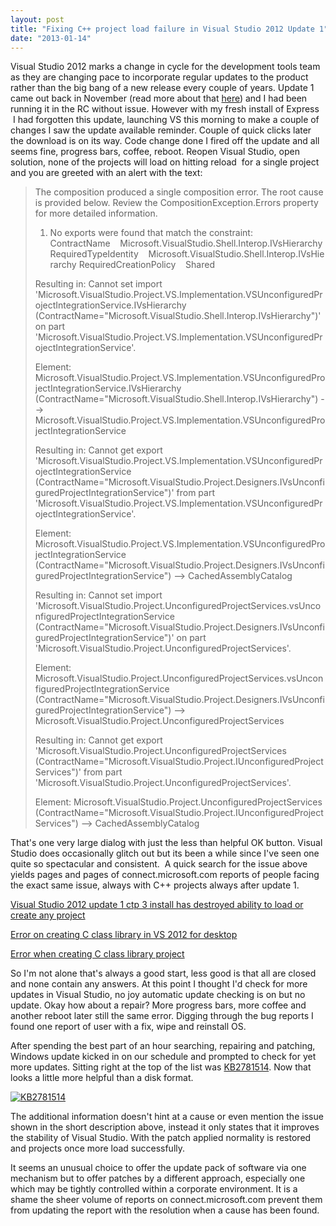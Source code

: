 ```yaml
---
layout: post
title: "Fixing C++ project load failure in Visual Studio 2012 Update 1"
date: "2013-01-14"
---
```


Visual Studio 2012 marks a change in cycle for the development tools team as they are changing pace to incorporate regular updates to the product rather than the big bang of a new release every couple of years. Update 1 came out back in November (read more about that [here](http://www.microsoft.com/visualstudio/eng/visual-studio-update#story-update-1)) and I had been running it in the RC without issue. However with my fresh install of Express  I had forgotten this update, launching VS this morning to make a couple of changes I saw the update available reminder. Couple of quick clicks later the download is on its way. Code change done I fired off the update and all seems fine, progress bars, coffee, reboot. Reopen Visual Studio, open solution, none of the projects will load on hitting reload  for a single project and you are greeted with an alert with the text:

> The composition produced a single composition error. The root cause is provided below. Review the CompositionException.Errors property for more detailed information.
> 
> 1) No exports were found that match the constraint: ContractName    Microsoft.VisualStudio.Shell.Interop.IVsHierarchy RequiredTypeIdentity    Microsoft.VisualStudio.Shell.Interop.IVsHierarchy RequiredCreationPolicy    Shared
> 
> Resulting in: Cannot set import 'Microsoft.VisualStudio.Project.VS.Implementation.VSUnconfiguredProjectIntegrationService.IVsHierarchy (ContractName="Microsoft.VisualStudio.Shell.Interop.IVsHierarchy")' on part 'Microsoft.VisualStudio.Project.VS.Implementation.VSUnconfiguredProjectIntegrationService'.
> 
> Element: Microsoft.VisualStudio.Project.VS.Implementation.VSUnconfiguredProjectIntegrationService.IVsHierarchy (ContractName="Microsoft.VisualStudio.Shell.Interop.IVsHierarchy") --> Microsoft.VisualStudio.Project.VS.Implementation.VSUnconfiguredProjectIntegrationService
> 
> Resulting in: Cannot get export 'Microsoft.VisualStudio.Project.VS.Implementation.VSUnconfiguredProjectIntegrationService (ContractName="Microsoft.VisualStudio.Project.Designers.IVsUnconfiguredProjectIntegrationService")' from part 'Microsoft.VisualStudio.Project.VS.Implementation.VSUnconfiguredProjectIntegrationService'.
> 
> Element: Microsoft.VisualStudio.Project.VS.Implementation.VSUnconfiguredProjectIntegrationService (ContractName="Microsoft.VisualStudio.Project.Designers.IVsUnconfiguredProjectIntegrationService") --> CachedAssemblyCatalog
> 
> Resulting in: Cannot set import 'Microsoft.VisualStudio.Project.UnconfiguredProjectServices.vsUnconfiguredProjectIntegrationService (ContractName="Microsoft.VisualStudio.Project.Designers.IVsUnconfiguredProjectIntegrationService")' on part 'Microsoft.VisualStudio.Project.UnconfiguredProjectServices'.
> 
> Element: Microsoft.VisualStudio.Project.UnconfiguredProjectServices.vsUnconfiguredProjectIntegrationService (ContractName="Microsoft.VisualStudio.Project.Designers.IVsUnconfiguredProjectIntegrationService") --> Microsoft.VisualStudio.Project.UnconfiguredProjectServices
> 
> Resulting in: Cannot get export 'Microsoft.VisualStudio.Project.UnconfiguredProjectServices (ContractName="Microsoft.VisualStudio.Project.IUnconfiguredProjectServices")' from part 'Microsoft.VisualStudio.Project.UnconfiguredProjectServices'.
> 
> Element: Microsoft.VisualStudio.Project.UnconfiguredProjectServices (ContractName="Microsoft.VisualStudio.Project.IUnconfiguredProjectServices") --> CachedAssemblyCatalog

That's one very large dialog with just the less than helpful OK button. Visual Studio does occasionally glitch out but its been a while since I've seen one quite so spectacular and consistent.  A quick search for the issue above yields pages and pages of connect.microsoft.com reports of people facing the exact same issue, always with C++ projects always after update 1.

[Visual Studio 2012 update 1 ctp 3 install has destroyed ability to load or create any project](http://connect.microsoft.com/VisualStudio/feedback/details/766831/visual-studio-2012-update-1-ctp-3-install-has-destroyed-ability-to-load-or-create-any-project)

[Error on creating C class library in VS 2012 for desktop](http://connect.microsoft.com/VisualStudio/feedback/details/763473/error-on-creating-c-class-library-in-vs-2012-for-desktop)

[Error when creating C class library project](http://connect.microsoft.com/VisualStudio/feedback/details/763715/error-when-creating-c-class-library-project "Error when creating C class library project")

So I'm not alone that's always a good start, less good is that all are closed and none contain any answers. At this point I thought I'd check for more updates in Visual Studio, no joy automatic update checking is on but no update. Okay how about a repair? More progress bars, more coffee and another reboot later still the same error. Digging through the bug reports I found one report of user with a fix, wipe and reinstall OS.

After spending the best part of an hour searching, repairing and patching, Windows update kicked in on our schedule and prompted to check for yet more updates. Sitting right at the top of the list was [KB2781514](http://support.microsoft.com/kb/2781514). Now that looks a little more helpful than a disk format.

[![KB2781514](/assets/img/bugfix-300x128.png)](http://andymarch.co.uk/wp-content/uploads/2013/01/bugfix.png)

The additional information doesn't hint at a cause or even mention the issue shown in the short description above, instead it only states that it improves the stability of Visual Studio. With the patch applied normality is restored and projects once more load successfully.

It seems an unusual choice to offer the update pack of software via one mechanism but to offer patches by a different approach, especially one which may be tightly controlled within a corporate environment. It is a shame the sheer volume of reports on connect.microsoft.com prevent them from updating the report with the resolution when a cause has been found.
